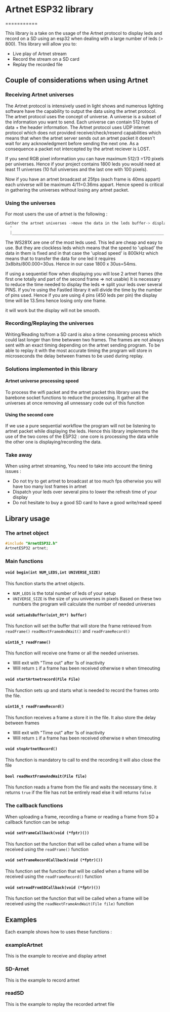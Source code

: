 #  Artnet ESP32 library
===========

This library is a take on the usage of the Artnet protocol to display leds and record on a SD using an esp32 when dealing with a large number of leds (> 800). This library will allow you to:
* Live play of Artnet stream
* Record the stream on a SD card
* Replay the recorded file

## Couple of considerations when using Artnet 

### Receiving Artnet universes
The Artnet protocol is intensively used in light shows and  numerous lighting software have the capability to output the data using the artnet protocol. The artnet protocol uses the concept of universe. A universe is a subset of the information you want to send. Each universe can contain 512 bytes of data + the header information.
The Artnet protocol uses UDP internet protocol which does not provided receive/check/resend capabilities which means that when the artnet server sends out an artnet packet it doesn't wait for any acknowledgment before sending the next one. As a consequence a packet not intercepted  by the artnet reciever is LOST.

If you send RGB pixel informatiion you can have maximum 512/3 =170 pixels per universes. 
Hence if your project contains 1800 leds you would need at least 11 universes (10 full universes and the last one with 100 pixels).

Now if you have an artnet broadcast at 25fps (each frame is 40ms appart) each universe will be maximum 4/11=0.36ms appart.
Hence speed is critical in gathering the universes without losing any artnet packet.

### Using the universes 
For most users the use of artnet is the following :
```C
Gather the artnet universes ->move the data in the leds buffer-> display the leds
  ^                                                                   |
  |___________________________________________________________________|
```
The WS281X are one of the most  leds used. This led are cheap and easy to use. But they are clockless leds which means that the speed to 'upload' the data in them is fixed and in that case the 'upload speed' is 800kHz  which means that to transfer the data for one led it requires 3x8bits/800.000=30us. Hence in our case 1800 x 30us=54ms.

If using a sequentiel flow when displaying  you will lose 2 artnet frames (the first one totally and part of the second frame => not usable)
It is necessary to reduce the time needed to display the leds => split your leds over several PINS. If you're using the Fastled library it will divide the time by the number of pins used. Hence if you are using 4 pins (450 leds per pin) the display time will be 13.5ms hence losing only one frame.

it will work but the display will not be smooth.

### Recording/Replaying  the universes
Writing/Reading to/from a SD card is also a time consuming process which could last longer than time betwwen two frames. The frames are not always sent with an exact timing depending on the artnet sending program. 
To be able to replay it with the most accurate timing the program will store in microseconds the delay between frames to be used during replay.

### Solutions implemented in this library

#### Artnet universe processing speed
To process the wifi packet and the artnet packet this library uses the barebone socket functions to reduce the  processing. 
It gather all the universes at once removing all unnessary code out of this function

#### Using the second core
If we use a pure sequential workflow the program will not be listening to artnet packet while displaying the leds. Hence this library implements the use of the two cores of the ESP32 : one core is processing the data while the other one is displaying/recording the data. 


### Take away
When using artnet streaming, You need to take into account the timing issues : 
* Do not try to get artnet to broadcast at too much fps otherwise you will have too many lost frames in artnet
* Dispatch your leds over several pins to lower the refresh time of your display
* Do not hesitate to buy a good SD card to have a good write/read speed

## Library usage
### The artnet object
```C
#include "ArnetESP32.h"
ArtnetESP32 artnet; 
```
### Main functions
#### `void begin(int NUM_LEDS,int UNIVERSE_SIZE)`
This function starts the artnet objects.
* `NUM_LEDS` is the total number of leds of your setup
* `UNIVERSE_SIZE` is the size of you universes in pixels
Based on these two numbers the program will calculate the number of needed universes

#### `void setLedsBuffer(uint_8t*) buffer)` 
This function will set the buffer that will store the frame retrieved from `readFrame()`  `readNextFrameAndWait()`  and `readFrameRecord()` 

#### `uint16_t readFrame()`
This function will receive one frame or all the needed universes.
* Will exit with "Time out" after 1s of inactivity
* Will return `1` if a frame has been received otherwise `0` when timeouting

#### `void startArtnetrecord(File File)`
This function sets up and starts what is needed to record the frames onto the file.

#### `uint16_t readFrameRecord()`
This function receives a frame a store it in the file. It also store the delay between frames
* Will exit with "Time out" after 1s of inactivity
* Will return `1` if a frame has been received otherwise `0` when timeouting

#### `void stopArtnetRecord()`
This function is mandatory to call to end the recording it will also close the file

#### `bool readNextFrameAndWait(File file)` 
This function reads a frame from the file and waits the necessary time.
it returns `true` if the file has not be entirely read else it will returns `false`


### The callback functions
When uploading a frame, recording a frame or reading a frame from SD a callback function can be setup

#### `void setFrameCallback(void (*fptr)())`
This function set the function that will be called when a frame will be received using the `readFrame()` function

#### `void setframeRecordCallback(void (*fptr)())`
This function set the function that will be called when a frame will be received using the `readFrameRecord()` function

#### `void setreadFromSDCallback(void (*fptr)())`
This function set the function that will be called when a frame will be received using the `readNextFrameAndWait(File file)` function

## Examples
Each example shows how to uses these functions :

### exampleArtnet
This is the example to receive and display artnet

### SD-Arnet
This is the example to record artnet

### readSD
This is the example to replay the recorded artnet file






